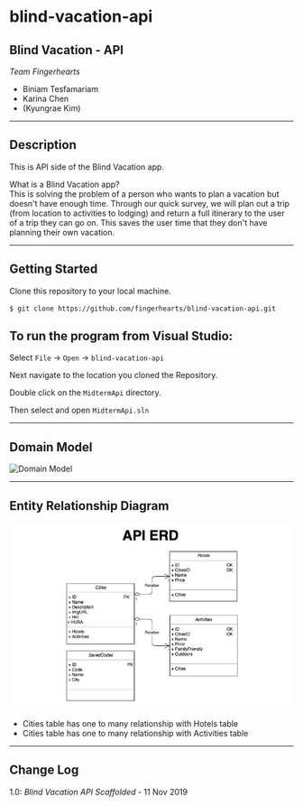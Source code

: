 # blind-vacation-api

## Blind Vacation - API

*Team Fingerhearts*
* Biniam Tesfamariam
* Karina Chen
* (Kyungrae Kim)

----

## Description
This is API side of the Blind Vacation app. 

What is a Blind Vacation app?  
This is solving the problem of a person who wants to plan a vacation but doesn't have enough time.  Through our quick survey, we will plan out a trip (from location to activities to lodging) and return a full itinerary to the user of a trip they can go on.  This saves the user time that they don't have planning their own vacation.

---

## Getting Started
Clone this repository to your local machine.

```
$ git clone https://github.com/fingerhearts/blind-vacation-api.git
```

## To run the program from Visual Studio:
Select ```File``` -> ```Open``` -> ```blind-vacation-api```

Next navigate to the location you cloned the Repository.

Double click on the ```MidtermApi``` directory.

Then select and open ```MidtermApi.sln```

---

## Domain Model
![Domain Model](ttps://github.com/fingerhearts/blind-vacation-api/blob/development/assets/domain-model-api.jpg)

---

## Entity Relationship Diagram
![ERD](https://github.com/fingerhearts/blind-vacation-api/blob/development/assets/erd-api.jpg)

* Cities table has one to many relationship with Hotels table
* Cities table has one to many relationship with Activities table

---

## Change Log
1.0: *Blind Vacation API Scaffolded* - 11 Nov 2019
